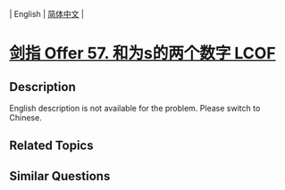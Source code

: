 
| English | [简体中文](README.md) |

# [剑指 Offer 57. 和为s的两个数字 LCOF](https://leetcode-cn.com/problems/he-wei-sde-liang-ge-shu-zi-lcof/)

## Description

<p>English description is not available for the problem. Please switch to Chinese.</p>


## Related Topics



## Similar Questions


